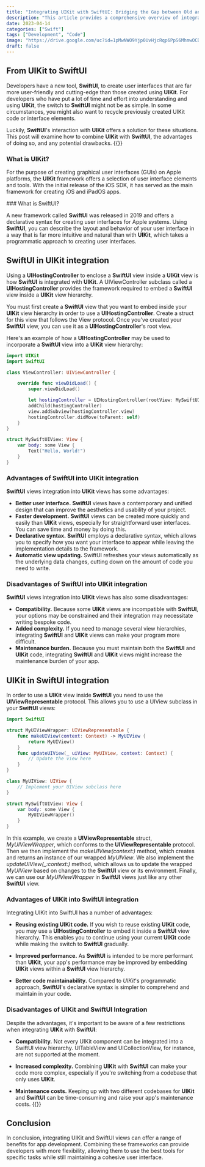 ```yaml
---
title: "Integrating UIKit with SwiftUI: Bridging the Gap between Old and New"
description: "This article provides a comprehensive overview of integrating UIKit with SwiftUI, including both the benefits and limitations of this approach."
date: 2023-04-14
categories: ["Swift"]
tags: ["Development", "Code"]
image: "https://drive.google.com/uc?id=1pMwNWO9Yjp0UvHjcRqp6PpS6MhmwOCDa"
draft: false
---
```


## From UIKit to SwiftUI

Developers have a new tool, **SwiftUI**, to create user interfaces that are far more user-friendly and cutting-edge than those created using **UIKit**. For developers who have put a lot of time and effort into understanding and using **UIKit**, the switch to **SwiftUI** might not be as simple. In some circumstances, you might also want to recycle previously created UIKit code or interface elements.

Luckily, **SwiftUI**'s interaction with **UIKit** offers a solution for these situations. This post will examine how to combine **UIKit** with **SwiftUI**, the advantages of doing so, and any potential drawbacks.
{{<ads1>}}

### What is UIKit?

For the purpose of creating graphical user interfaces (GUIs) on Apple platforms, the **UIKit** framework offers a selection of user interface elements and tools. With the initial release of the iOS SDK, it has served as the main framework for creating iOS and iPadOS apps.

### What is SwiftUI?

A new framework called **SwiftUI** was released in 2019 and offers a declarative syntax for creating user interfaces for Apple systems. Using **SwiftUI**, you can describe the layout and behavior of your user interface in a way that is far more intuitive and natural than with **UIKit**, which takes a programmatic approach to creating user interfaces.

## SwiftUI in UIKit integration

Using a **UIHostingController** to enclose a **SwiftUI** view inside a **UIKit** view is how **SwiftUI** is integrated with **UIKit**. A UIViewController subclass called a **UIHostingController** provides the framework required to embed a **SwiftUI** view inside a **UIKit** view hierarchy.

You must first create a **SwiftUI** view that you want to embed inside your **UIKit** view hierarchy in order to use a **UIHostingController**. Create a struct for this view that follows the View protocol. Once you've created your **SwiftUI** view, you can use it as a **UIHostingController**'s root view.

Here's an example of how a **UIHostingController** may be used to incorporate a **SwiftUI** view into a **UIKit** view hierarchy:

```swift
import UIKit
import SwiftUI

class ViewController: UIViewController {

    override func viewDidLoad() {
        super.viewDidLoad()

        let hostingController = UIHostingController(rootView: MySwiftUIView())
        addChild(hostingController)
        view.addSubview(hostingController.view)
        hostingController.didMove(toParent: self)
    }
}

struct MySwiftUIView: View {
    var body: some View {
        Text("Hello, World!")
    }
}
```
### Advantages of SwiftUI into UIKit integration

**SwiftUI** views integration into **UIKit** views has some advantages:

* **Better user interface.** **SwiftUI** views have a contemporary and unified design that can improve the aesthetics and usability of your project.
* **Faster development.** **SwiftUI** views can be created more quickly and easily than **UIKit** views, especially for straightforward user interfaces. You can save time and money by doing this.
* **Declarative syntax.** **SwiftUI** employs a declarative syntax, which allows you to specify how you want your interface to appear while leaving the implementation details to the framework.
* **Automatic view updating.** SwiftUI refreshes your views automatically as the underlying data changes, cutting down on the amount of code you need to write.

### Disadvantages of SwiftUI into UIKit integration
**SwiftUI** views integration into **UIKit** views has also some disadvantages:

* **Compatibility.** Because some **UIKit** views are incompatible with **SwiftUI**, your options may be constrained and their integration may necessitate writing bespoke code.
* **Added complexity.** If you need to manage several view hierarchies, integrating **SwiftUI** and **UIKit** views can make your program more difficult.
* **Maintenance burden.** Because you must maintain both the **SwiftUI** and **UIKit** code, integrating **SwiftUI** and **UIKit** views might increase the maintenance burden of your app.

## UIKit in SwiftUI integration


In order to use a **UIKit** view inside **SwiftUI** you need to use the **UIViewRepresentable** protocol. This allows you to use a UIView subclass in your **SwiftUI** views:

```swift
import SwiftUI

struct MyUIViewWrapper: UIViewRepresentable {
    func makeUIView(context: Context) -> MyUIView {
        return MyUIView()
    }
    func updateUIView(_ uiView: MyUIView, context: Context) {
        // Update the view here
    }
}

class MyUIView: UIView {
    // Implement your UIView subclass here
}

struct MySwiftUIView: View {
    var body: some View {
        MyUIViewWrapper()
    }
}
```
In this example, we create a **UIViewRepresentable** struct, *MyUIViewWrapper*, which conforms to the **UIViewRepresentable** protocol. Then we then implement the *makeUIView(context:)* method, which creates and returns an instance of our wrapped *MyUIView*. 
We also implement the *updateUIView(_:context:)* method, which allows us to update the wrapped *MyUIView* based on changes to the **SwiftUI** view or its environment. Finally, we can use our *MyUIViewWrapper* in **SwiftUI** views just like any other **SwiftUI** view.


### Advantages of UIKit into SwiftUI integration

Integrating UIKit into SwiftUI has a number of advantages:

* **Reusing existing UIKit code.** If you wish to reuse existing **UIKit** code, you may use a **UIHostingController** to embed it inside a **SwiftUI** view hierarchy. This enables you to continue using your current **UIKit** code while making the switch to **SwiftUI** gradually.

* **Improved performance.** As **SwiftUI** is intended to be more performant than **UIKit**, your app's performance may be improved by embedding **UIKit** views within a **SwiftUI** view hierarchy.

* **Better code maintainability.** Compared to *UIKit*'s programmatic approach, **SwiftUI**'s declarative syntax is simpler to comprehend and maintain in your code.

### Disadvantages of UIKit and SwiftUI Integration

Despite the advantages, it's important to be aware of a few restrictions when integrating **UIKit** with **SwiftUI**:

* **Compatibility.** Not every UIKit component can be integrated into a SwiftUI view hierarchy. UITableView and UICollectionView, for instance, are not supported at the moment.

* **Increased complexity.** Combining **UIKit** with **SwiftUI** can make your code more complex, especially if you're switching from a codebase that only uses **UIKit**.

* **Maintenance costs.** Keeping up with two different codebases for **UIKit** and **SwiftUI** can be time-consuming and raise your app's maintenance costs.
{{<ads2>}}

## Conclusion
In conclusion, integrating UIKit and SwiftUI views can offer a range of benefits for app development. Combining these frameworks can provide developers with more flexibility, allowing them to use the best tools for specific tasks while still maintaining a cohesive user interface.



